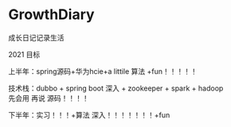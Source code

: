 # GrowthDiary
成长日记记录生活

2021 目标


上半年：spring源码+华为hcie+a littile 算法 +fun！！！！！

技术栈：dubbo + spring boot 深入  + zookeeper  + spark + hadoop  
先会用 再说 源码！！！！






下半年：实习！！！+算法 深入！！！！！！！+fun
